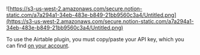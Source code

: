 ![https://s3-us-west-2.amazonaws.com/secure.notion-static.com/a7a294a1-34eb-483e-b849-21bb9560c3a4/Untitled.png](https://s3-us-west-2.amazonaws.com/secure.notion-static.com/a7a294a1-34eb-483e-b849-21bb9560c3a4/Untitled.png)

To use the Airtable plugin, you must copy/paste your API key, which you can find [on your account](https://airtable.com/account).
